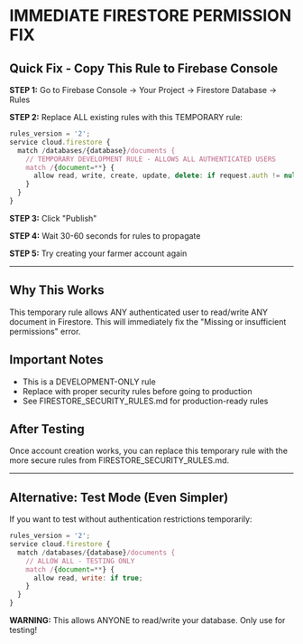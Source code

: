 # IMMEDIATE FIRESTORE PERMISSION FIX

## Quick Fix - Copy This Rule to Firebase Console

**STEP 1:** Go to Firebase Console → Your Project → Firestore Database → Rules

**STEP 2:** Replace ALL existing rules with this TEMPORARY rule:

```javascript
rules_version = '2';
service cloud.firestore {
  match /databases/{database}/documents {
    // TEMPORARY DEVELOPMENT RULE - ALLOWS ALL AUTHENTICATED USERS
    match /{document=**} {
      allow read, write, create, update, delete: if request.auth != null;
    }
  }
}
```

**STEP 3:** Click "Publish" 

**STEP 4:** Wait 30-60 seconds for rules to propagate

**STEP 5:** Try creating your farmer account again

---

## Why This Works

This temporary rule allows ANY authenticated user to read/write ANY document in Firestore. This will immediately fix the "Missing or insufficient permissions" error.

## Important Notes

- This is a DEVELOPMENT-ONLY rule
- Replace with proper security rules before going to production
- See FIRESTORE_SECURITY_RULES.md for production-ready rules

## After Testing

Once account creation works, you can replace this temporary rule with the more secure rules from FIRESTORE_SECURITY_RULES.md.

---

## Alternative: Test Mode (Even Simpler)

If you want to test without authentication restrictions temporarily:

```javascript
rules_version = '2';
service cloud.firestore {
  match /databases/{database}/documents {
    // ALLOW ALL - TESTING ONLY
    match /{document=**} {
      allow read, write: if true;
    }
  }
}
```

**WARNING:** This allows ANYONE to read/write your database. Only use for testing!
